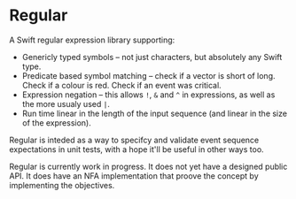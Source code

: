 # Regular

A Swift regular expression library supporting: 

* Genericly typed symbols – not just characters, but absolutely any Swift type.
* Predicate based symbol matching – check if a vector is short of long. Check if a colour is red. Check if an event was critical.
* Expression negation – this allows `!`, `&` and `^` in expressions, as well as the more usualy used `|`.
* Run time linear in the length of the input sequence (and linear in the size of the expression).

Regular is inteded as a way to specifcy and validate event sequence expectations in unit tests, with a hope it'll be useful in other ways too. 

Regular is currently work in progress. It does not yet have a designed public API. It does have an NFA implementation that proove the concept by implementing the objectives.
